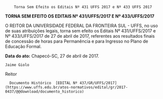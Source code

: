         Torna Sem Efeito os Editais Nº 431 UFFS 2017 e Nº 433 UFFS 2017  

**TORNA SEM EFEITO OS EDITAIS Nº 431/UFFS/2017 E Nº 433/UFFS/2017**

  

 O REITOR DA UNIVERSIDADE FEDERAL DA FRONTEIRA SUL - UFFS, no uso de suas atribuições legais, torna sem efeito os Editais Nº 431/UFFS/2017 e Nº 433/UFFS/2017 de 27 de abril de 2017, referentes aos resultados finais de concessão de horas para Permanência e para Ingresso no Plano de Educação Formal.

   **Data do ato:** Chapecó-SC, 27 de abril de 2017.   
 

    Jaime Giolo   
 Reitor 

      Documento Histórico  [EDITAL Nº 437/GR/UFFS/2017](https://www.uffs.edu.br/atos-normativos/edital/gr/2017-0437/@@download/documento_historico)     
      